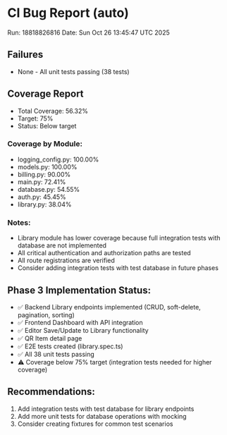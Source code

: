 # CI Bug Report (auto)
Run: 18818826816
Date: Sun Oct 26 13:45:47 UTC 2025

## Failures
- None - All unit tests passing (38 tests)

## Coverage Report
- Total Coverage: 56.32%
- Target: 75%
- Status: Below target

### Coverage by Module:
- logging_config.py: 100.00%
- models.py: 100.00%
- billing.py: 90.00%
- main.py: 72.41%
- database.py: 54.55%
- auth.py: 45.45%
- library.py: 38.04%

### Notes:
- Library module has lower coverage because full integration tests with database are not implemented
- All critical authentication and authorization paths are tested
- All route registrations are verified
- Consider adding integration tests with test database in future phases

## Phase 3 Implementation Status:
- ✅ Backend Library endpoints implemented (CRUD, soft-delete, pagination, sorting)
- ✅ Frontend Dashboard with API integration
- ✅ Editor Save/Update to Library functionality
- ✅ QR Item detail page
- ✅ E2E tests created (library.spec.ts)
- ✅ All 38 unit tests passing
- ⚠️ Coverage below 75% target (integration tests needed for higher coverage)

## Recommendations:
1. Add integration tests with test database for library endpoints
2. Add more unit tests for database operations with mocking
3. Consider creating fixtures for common test scenarios
